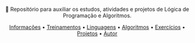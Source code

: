 
</h1>
<p align="center">🚀 Repositório para auxiliar os estudos, atividades e projetos de Lógica de Programação e Algoritmos.</p>

<p align="center">
 <a href="#Informações">Informações</a> •
 <a href="#Treinamentos">Treinamentos</a> • 
 <a href="#Linguagens">Linguagens</a> • 
 <a href="#Algoritmos">Algoritmos</a> •
 <a href="#Exercícios">Exercícios</a> • 
 <a href="#Projetos">Projetos</a> • 
 <a href="#autor">Autor</a>
</p>


